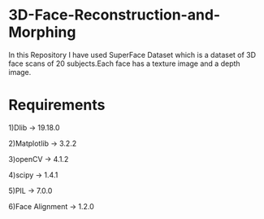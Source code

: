 # 3D-Face-Reconstruction-and-Morphing
In this Repository I have used SuperFace Dataset which is a dataset of 3D face scans of 20 subjects.Each face has a texture image and a depth image.

# Requirements
1)Dlib -> 19.18.0

2)Matplotlib -> 3.2.2

3)openCV -> 4.1.2

4)scipy -> 1.4.1

5)PIL -> 7.0.0

6)Face Alignment -> 1.2.0




